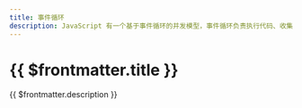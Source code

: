 ```yaml
---
title: 事件循环
description: JavaScript 有一个基于事件循环的并发模型，事件循环负责执行代码、收集和处理事件以及执行队列中的子任务。
---
```


# {{ $frontmatter.title }}

{{ $frontmatter.description }}
